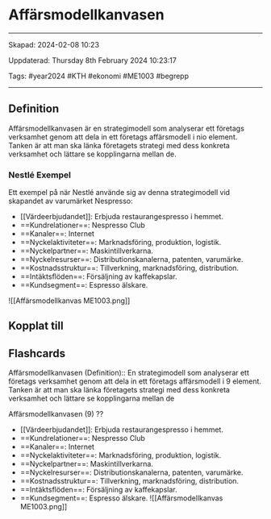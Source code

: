 # Affärsmodellkanvasen

---

Skapad: 2024-02-08 10:23

Uppdaterad: Thursday 8th February 2024 10:23:17

Tags: #year2024 #KTH #ekonomi #ME1003 #begrepp

---

## Definition

Affärsmodellkanvasen är en strategimodell som analyserar ett företags verksamhet genom att dela in ett företags affärsmodell i nio element. Tanken är att man ska länka företagets strategi med dess konkreta verksamhet och lättare se kopplingarna mellan de.

### Nestlé Exempel

Ett exempel på när Nestlé använde sig av denna strategimodell vid skapandet av varumärket Nespresso:

- [[Värdeerbjudandet]]: Erbjuda restaurangespresso i hemmet.
- ==Kundrelationer==: Nespresso Club
- ==Kanaler==: Internet
- ==Nyckelaktiviteter==: Marknadsföring, produktion, logistik.
- ==Nyckelpartner==: Maskintillverkarna.
- ==Nyckelresurser==: Distributionskanalerna, patenten, varumärke.
- ==Kostnadsstruktur==: Tillverkning, marknadsföring, distribution.
- ==Intäktsflöden==: Försäljning av kaffekapslar.
- ==Kundsegment==: Espresso älskare.

![[Affärsmodellkanvas ME1003.png]]

## Kopplat till

## Flashcards

Affärsmodellkanvasen (Definition):: En strategimodell som analyserar ett företags verksamhet genom att dela in ett företags affärsmodell i 9 element. Tanken är att man ska länka företagets strategi med dess konkreta verksamhet och lättare se kopplingarna mellan de
<!--SR:!2024-02-11,1,210!2024-02-12,3,265-->

Affärsmodellkanvasen (9)
??
- [[Värdeerbjudandet]]: Erbjuda restaurangespresso i hemmet.
- ==Kundrelationer==: Nespresso Club
- ==Kanaler==: Internet
- ==Nyckelaktiviteter==: Marknadsföring, produktion, logistik.
- ==Nyckelpartner==: Maskintillverkarna.
- ==Nyckelresurser==: Distributionskanalerna, patenten, varumärke.
- ==Kostnadsstruktur==: Tillverkning, marknadsföring, distribution.
- ==Intäktsflöden==: Försäljning av kaffekapslar.
- ==Kundsegment==: Espresso älskare.
![[Affärsmodellkanvas ME1003.png]]
<!--SR:!2024-02-13,3,248!2024-02-12,3,267-->
